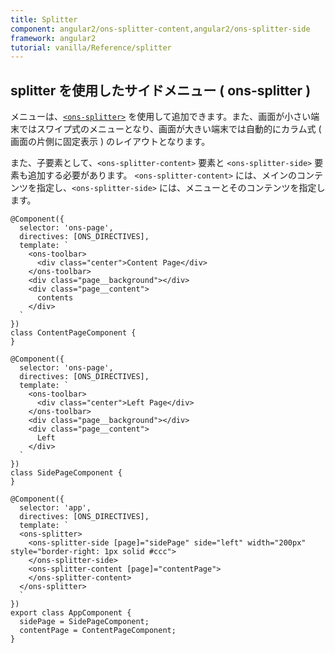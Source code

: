 ```yaml
---
title: Splitter
component: angular2/ons-splitter-content,angular2/ons-splitter-side
framework: angular2
tutorial: vanilla/Reference/splitter
---
```


## splitter を使用したサイドメニュー ( ons-splitter )

メニューは、[`<ons-splitter>`](/v2/docs/js/ons-splitter.html) を使用して追加できます。また、画面が小さい端末ではスワイプ式のメニューとなり、画面が大きい端末では自動的にカラム式 ( 画面の片側に固定表示 ) のレイアウトとなります。

また、子要素として、`<ons-splitter-content>` 要素と `<ons-splitter-side>` 要素も追加する必要があります。 `<ons-splitter-content>` には、メインのコンテンツを指定し、`<ons-splitter-side>` には、メニューとそのコンテンツを指定します。

```
@Component({
  selector: 'ons-page',
  directives: [ONS_DIRECTIVES],
  template: `
    <ons-toolbar>
      <div class="center">Content Page</div> 
    </ons-toolbar>
    <div class="page__background"></div>
    <div class="page__content">
      contents
    </div>
  `
})
class ContentPageComponent {
}

@Component({
  selector: 'ons-page',
  directives: [ONS_DIRECTIVES],
  template: `
    <ons-toolbar>
      <div class="center">Left Page</div> 
    </ons-toolbar>
    <div class="page__background"></div>
    <div class="page__content">
      Left
    </div>
  `
})
class SidePageComponent {
}

@Component({
  selector: 'app',
  directives: [ONS_DIRECTIVES],
  template: `
  <ons-splitter>
    <ons-splitter-side [page]="sidePage" side="left" width="200px" style="border-right: 1px solid #ccc">
    </ons-splitter-side>
    <ons-splitter-content [page]="contentPage">
    </ons-splitter-content>
  </ons-splitter>
  `
})
export class AppComponent {
  sidePage = SidePageComponent;
  contentPage = ContentPageComponent;
}
```